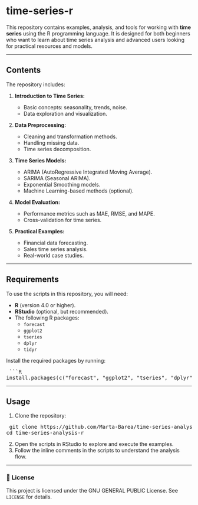 # **time-series-r**

This repository contains examples, analysis, and tools for working with **time series** using the R programming language. It is designed for both beginners who want to learn about time series analysis and advanced users looking for practical resources and models.

---

## **Contents**
The repository includes:

1. **Introduction to Time Series:**
   - Basic concepts: seasonality, trends, noise.
   - Data exploration and visualization.

2. **Data Preprocessing:**
   - Cleaning and transformation methods.
   - Handling missing data.
   - Time series decomposition.

3. **Time Series Models:**
   - ARIMA (AutoRegressive Integrated Moving Average).
   - SARIMA (Seasonal ARIMA).
   - Exponential Smoothing models.
   - Machine Learning-based methods (optional).

4. **Model Evaluation:**
   - Performance metrics such as MAE, RMSE, and MAPE.
   - Cross-validation for time series.

5. **Practical Examples:**
   - Financial data forecasting.
   - Sales time series analysis.
   - Real-world case studies.
  
---

## **Requirements**
To use the scripts in this repository, you will need:

- **R** (version 4.0 or higher).
- **RStudio** (optional, but recommended).
- The following R packages:
  - `forecast`
  - `ggplot2`
  - `tseries`
  - `dplyr`
  - `tidyr`

Install the required packages by running:
 <pre markdown="1"> ```R
install.packages(c("forecast", "ggplot2", "tseries", "dplyr", "tidyr")) </pre>

---
## **Usage**

1. Clone the repository:
 <pre markdown="1"> git clone https://github.com/Marta-Barea/time-series-analysis-r.git
cd time-series-analysis-r </pre>

2. Open the scripts in RStudio to explore and execute the examples.
3. Follow the inline comments in the scripts to understand the analysis flow.

---

### 📜 **License**
This project is licensed under the GNU GENERAL PUBLIC License. See `LICENSE` for details.


